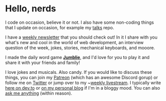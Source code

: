 # Hello, nerds

I code on occasion, believe it or not. I also have some non-coding things that I update on occasion, for example my [talks](https://github.com/cassidoo/talks) repo.

I have a [weekly newsletter](https://cassidoo.co/newsletter/) that you should check out! In it I share with you what's new and cool in the world of web development, an interview question of the week, jokes, stories, mechanical keyboards, and mooore.

I made the daily word game **[Jumblie](https://jumblie.com/?utm_campaign=gh-readme&utm_source=github)**, and I'd love for you to play it and share it with your friends and family!

I love jokes and musicals. Also candy. If you would like to discuss these things, you can join my [Patreon](https://www.patreon.com/cassidoo) (which has an awesome Discord gorup) or follow me on [Twitter](https://twitter.com/cassidoo) or jump over to my ~[weekly livestream](https://twitch.tv/cassidoo). I typically write [here on dev.to](https://dev.to/cassidoo) or [on my personal blog](https://blog.cassidoo.co/) if I'm in a bloggy mood. You can also [ask me anything](https://github.com/cassidoo/ama) (within reason).
